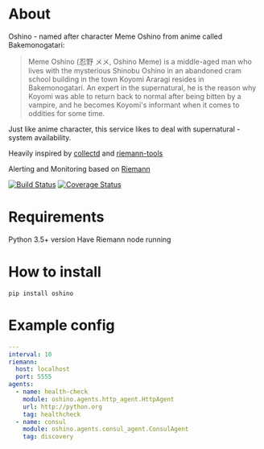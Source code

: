 About
=====
Oshino - named after character Meme Oshino from anime called Bakemonogatari:
> Meme Oshino (忍野 メメ, Oshino Meme) is a middle-aged man who lives with the mysterious Shinobu Oshino in an abandoned cram school building in the town Koyomi Araragi resides in Bakemonogatari. An expert in the supernatural, he is the reason why Koyomi was able to return back to normal after being bitten by a vampire, and he becomes Koyomi's informant when it comes to oddities for some time.

Just like anime character, this service likes to deal with supernatural - system availability.

Heavily inspired by [collectd](https://github.com/collectd/collectd) and
[riemann-tools](https://github.com/riemann/riemann-tools)

Alerting and Monitoring based on [Riemann](https://riemann.io)


[![Build Status](https://travis-ci.org/CodersOfTheNight/oshino.svg?branch=master)](https://travis-ci.org/CodersOfTheNight/oshino)
[![Coverage Status](https://coveralls.io/repos/github/CodersOfTheNight/oshino/badge.svg?branch=master)](https://coveralls.io/github/CodersOfTheNight/oshino?branch=master)

Requirements
============
Python 3.5+ version
Have Riemann node running

How to install
==============
`pip install oshino`

Example config
==============
```yaml
---
interval: 10
riemann:
  host: localhost
  port: 5555
agents:
  - name: health-check
    module: oshino.agents.http_agent.HttpAgent
    url: http://python.org
    tag: healthcheck
  - name: consul
    module: oshino.agents.consul_agent.ConsulAgent
    tag: discovery
```
